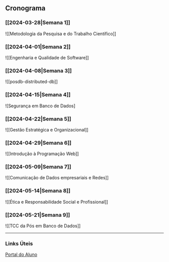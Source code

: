 ## Cronograma
### [[2024-03-28|Semana 1]]
![[Metodologia da Pesquisa e do Trabalho Científico]]
### [[2024-04-01|Semana 2]]
![[Engenharia e Qualidade de Software]]
### [[2024-04-08|Semana 3]]
![[posdb-distributed-db]]
### [[2024-04-15|Semana 4]]
![Segurança em Banco de Dados]
### [[2024-04-22|Semana 5]]
![[Gestão Estratégica e Organizacional]]
### [[2024-04-29|Semana 6]]
![[Introdução à Programação Web]]
### [[2024-05-09|Semana 7]]
![[Comunicação de Dados empresariais e Redes]]
### [[2024-05-14|Semana 8]]
![[Ética e Responsabilidade Social e Profissional]]
### [[2024-05-21|Semana 9]]
![[TCC da Pós em Banco de Dados]]

---
### Links Úteis
[Portal do Aluno](https://lms.unimestre.com/lms/v2/home)


